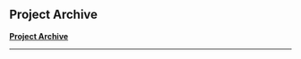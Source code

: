 
## Project Archive 

**<a href="https://github.com/PatrickRych/Portfolio-Manager">Project Archive </a>**
****
